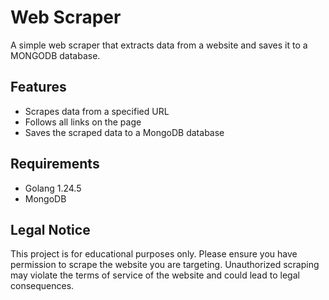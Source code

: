 # Web Scraper

A simple web scraper that extracts data from a website and saves it to a MONGODB database.

## Features

- Scrapes data from a specified URL
- Follows all links on the page
- Saves the scraped data to a MongoDB database

## Requirements

- Golang 1.24.5
- MongoDB

## Legal Notice

This project is for educational purposes only. Please ensure you have permission to scrape the website you are targeting. 
Unauthorized scraping may violate the terms of service of the website and could lead to legal consequences.

